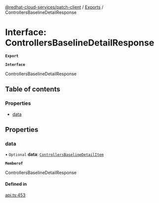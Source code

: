 [@redhat-cloud-services/patch-client](../README.md) / [Exports](../modules.md) / ControllersBaselineDetailResponse

# Interface: ControllersBaselineDetailResponse

**`Export`**

**`Interface`**

ControllersBaselineDetailResponse

## Table of contents

### Properties

- [data](ControllersBaselineDetailResponse.md#data)

## Properties

### data

• `Optional` **data**: [`ControllersBaselineDetailItem`](ControllersBaselineDetailItem.md)

**`Memberof`**

ControllersBaselineDetailResponse

#### Defined in

[api.ts:453](https://github.com/RedHatInsights/javascript-clients/blob/master/packages/patch/api.ts#L453)
